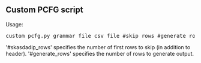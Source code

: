 ## Custom PCFG script
Usage:
<pre>custom_pcfg.py grammar_file csv_file #skip_rows #generate_rows</pre>
'#skasdadip_rows' specifies the number of first rows to skip (in addition to header).
'#generate_rows' specifies the number of rows to generate output.
